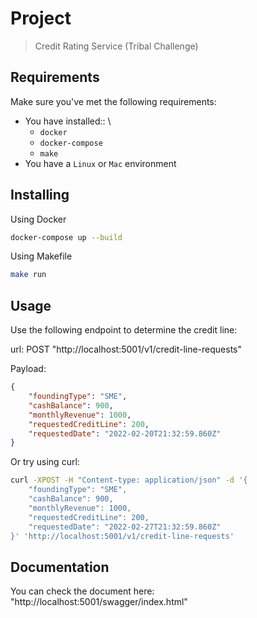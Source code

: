 # Project

> Credit Rating Service (Tribal Challenge)

## Requirements
Make sure you've met the following requirements:
* You have installed:: \
    - `docker`
    - `docker-compose`
    - `make`
* You have a `Linux` or `Mac` environment

## Installing 

Using Docker

```bash
docker-compose up --build
```

Using Makefile

```bash
make run
```

## Usage
Use the following endpoint to determine the credit line:

url: POST "http://localhost:5001/v1/credit-line-requests"

Payload:

```json
{
    "foundingType": "SME",
    "cashBalance": 900,
    "monthlyRevenue": 1000,
    "requestedCreditLine": 200,
    "requestedDate": "2022-02-20T21:32:59.860Z"
}
```

Or try using curl:

```bash
curl -XPOST -H "Content-type: application/json" -d '{
    "foundingType": "SME",
    "cashBalance": 900,
    "monthlyRevenue": 1000,
    "requestedCreditLine": 200,
    "requestedDate": "2022-02-27T21:32:59.860Z"
}' 'http://localhost:5001/v1/credit-line-requests'
```

## Documentation

You can check the document here:
"http://localhost:5001/swagger/index.html"

